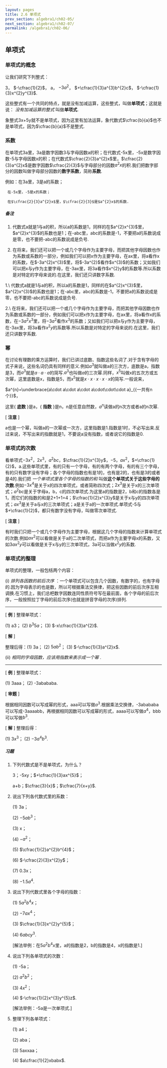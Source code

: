 ```yaml
---
layout: pages
title: 2.6 单项式
prev_section: algebra1/ch02-05/
next_section: algebra1/ch02-07/
permalink: /algebra1/ch02-06/
---
```


单项式
------

### 单项式的概念

让我们研究下列整式：

3， $-\cfrac{1}{2}$， a， $-3a^{2}$， $+\cfrac{1}{3}a^{3}b^{2}c$， $-\cfrac{1}{3}x^{2}y^{3}$.

这些整式有一个共同的特点，就是没有加减运算，这些整式，叫做**单项式**；这就是说： _没有加减运算的整式_ 叫做**单项式**.

象整式3x+5y就不是单项式，因为这里有加法运算，象代数式$\cfrac{b}{a}$也不是单项式，因为$\cfrac{b}{a}$不是整式.

### 系数

在单项式3a里，3a是数字因数3与字母因数a的积；在代数式-5x里，-5x是数字因数-5与字母因数x的积；在代数式$\cfrac{2}{3}a^{2}x$里，$\cfrac{2}{3}a^{2}x$是数字因数$\cfrac{2}{3}$与字母部分的因数$a^{2}x$的积.我们把数字部分的因数叫做字母部分因数的**数字系数**，简称**系数**.

例如：在3a里，3是a的系数；

     在-5x里，-5是x的系数；

     在$\cfrac{2}{3}a^{2}x$里，$\cfrac{2}{3}$是$a^{2}x$的系数.

<div class="note warning">
<h5>备注</h5>
<ol>

<li><p>代数式a就是1与a的积，所以a的系数是1，同样的在$a^{2}x^{3}$里，$a^{2}x^{3}$的系数也是1；在-abc里，abc的系数是-1，不要把a的系数说成是零，也不要把-abc的系数说成是负号.</p></li>

<li><p>在将来，我们还可以把一个或几个字母作为主要字母，而把其他字母因数也作为系数或系数的一部分，例如我们可以把x作为主要字母，在ax里，将a看作x的系数，在$-3a^{2}x^{3}$里，将$-3a^{2}$看作$x^{3}$的系数；又如我们可以把x与y作为主要字母，在-3ax里，将3a看作$x^{2}y$的系数等.所以系数是对特定的字母来说的.在这里，我们还只讲数字系数.</p></li>

</ol>
</div>
1.\ 代数式a就是1与a的积，所以a的系数是1，同样的在$a^{2}x^{3}$里，$a^{2}x^{3}$的系数也是1；在-abc里，abc的系数是-1，不要把a的系数说成是零，也不要把-abc的系数说成是负号.  

2.\ 在将来，我们还可以把一个或几个字母作为主要字母，而把其他字母因数也作为系数或系数的一部分，例如我们可以把x作为主要字母，在ax里，将a看作x的系数，在$-3a^{2}x^{3}$里，将$-3a^{2}$看作$x^{3}$的系数；又如我们可以把x与y作为主要字母，在-3ax里，将3a看作$x^{2}y$的系数等.所以系数是对特定的字母来说的.在这里，我们还只讲数字系数.


### 幂

在讨论有理数的乘方运算时，我们已讲过底数、指数这些名词了.对于含有字母的式子来说，这些名词仍具有同样的意义.例如$a^{3}$就叫做a的三次方，底数是a，指数是3，而$a^{3}$就是$a\cdot a\cdot a$的简写.$a^{3}$也叫做$a$的三次幂.同样，$x^{5}$叫做x的五次方或五次幂，这里底数是x，指数是5，而$x^{5}$就是$x\cdot x\cdot x\cdot x\cdot x$的简写.一般说来，

$a^{n}=\underbrace{a\cdot a\cdot a\cdot a\cdot\cdot\cdot a}_{{一共有n个}}$，

这里{ **底数** }是a，{ **指数** }是n，n是任意自然数，$a^{n}$读做a的n次方或者a的n次幂.

[ **注意** ]

a也是一个幂，叫做a的一次幂或一次方，这里指数是1.指数是1时，不必写出来.反过来说，不写出来的指数就是1，不要说a没有指数，或者说它的指数是0.

### 单项式的次数

看单项式$-3x^{2}$，$2x^{3}$，$a^{2}bc$，$\cfrac{1}{2}x^{3}y$，$-5$，$ax^{2}$，$+\cfrac{1}{2}$，a.这些单项式里，有的只有一个字母，有的有两个字母，有的有三个字母，有的只有数字没有字母；各个字母的指数也有是1的，也有是2的，也有是3的或者是4的.我们把 _一个单项式里各个字母的指数的和_ 叫做**这个单项式关于这些字母的次数**.例如$-3x^{4}$是关于x的四次单项式，或者简称四次式；$2x^{3}$是关于x的三次单项式；$a^{2}bc$是关于字母a，b，c的四次单项式.为这里a的指数是2，b和c的指数各是1，而它们的指数的和是2+1+1=4；$\cfrac{1}{2}x^{3}y$是关于x与y的四次单项式；$ax^{3}$是关于a与x的三次单项式；a是关于a的一次单项式.单项式-5与$+\cfrac{1}{2}$，都只有数字没有字母，叫做零次单项式.

[ **注意** ]

有时我们只把一个或几个字母作为主要字母，根据这几个字母的指数来计算单项式的次数.例如$ax^{2}$可以看做是关于a的二次单项式，而把a作为主要字母x的系数，又如$3ax^{2}y$可以看做是关于x与y的三次单项式，3a可以当做$x^{2}y$的系数.

### 单项式的整理

单项式的整理，一般包栝两个内容：

(i) _排列各因数的前后次序_ ：一个单项式可以包含几个因数，有数字的，也有字母的.因为字母表示的也是数，所以可根据乘法交换律，把这些因数的前后次序互相调换.在习惯上，我们总杷数字因数连同性质符号写在最前面，各个字母的前后次序，一般按照拉丁字母的前后次序(也就是拼音字母的次序)排列.

***

[ **例** ] 整理单项式： 

(1) a3； (2) $b^{3}5a$； (3) $-x\cfrac{1}{3}a^{2}$.

[ **解** ] 

整理后得：(1) 3a； (2) $5ab^{2}$； (3) $-\cfrac{1}{3}a^{2}x$.

(ii) _相同的字母因数，应该用指数来表示成一个幂_ .

***

[ **例** ] 整理单项式：

(1) 3aaa； (2) -3abababa.

[ **审题** ] 

根据相同因数可以写成幂的形式，aaa可以写做$a^{3}$.根据乘法交换律，-3abababa可以写成-3aaaabb，再根据相同因数可以写成幂的形式，aaaa可以写做$a^{4}$，bbb可以写做$b^{3}$.

[ **解** ] 整理后得：

(1) $3x^{3}$； (2) $-3a^{4}b^{3}$.


<div class="note">
<h5>习题</h5>
</div>

1.  下列代数式是不是单项式，为什么？

    3；-5xy；$+\cfrac{1}{3}ax^{5}$；
    
    a+b；$\cfrac{3}{x}$；$\cfrac{7}{x+y}$.
    
2.  说出下列各代数式里的系数：

    (1)  3a；

    (2)  $-5ab^{3}$；

    (3)  x；

    (4)  $-a^{2}$；

    (5)  $\cfrac{1}{2}a^{2}b^{4}$；

    (6)  $-\cfrac{2}{3}x^{2}y$；

    (7)  0.3x；

    (8)  $-1.5a^{4}$.

3.  说出下列代数式里各个字母的指数：

    (1) $5a^{2}b^{4}x$；
    
    (2) $-7ax^{4}$；
    
    (3) $\cfrac{1}{3}x^{2}y^{5}$；
    
    (4) $6abcy^{3}$.
    
    [解法举例：在$5a^{2}b^{4}x$里，a的指数是2，b的指数是4，x的指数是1.]

4.  说出下列各单项式的次数：
    
    (1) -5a；
    
    (2) $a^{2}b^{2}$；
    
    (3) $4x^{2}$；
    
    (4) $-\cfrac{1}{2}x^{3}y^{5}z$.
    
    [解法举例：-5a是一次单项式.]

5.  整理下列各单项式：

    (1) a4；
    
    (2) aba；
    
    (3) 5axxaa；
    
    (4) $a\cfrac{1}{2}xbabx$.



